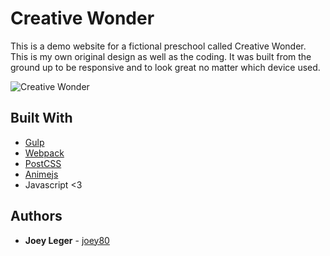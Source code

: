 # Creative Wonder

This is a demo website for a fictional preschool called Creative Wonder. This is my own original design as well as the coding. It was built from the ground up to be responsive and to look great no matter which device used.

![Creative Wonder](https://user-images.githubusercontent.com/3519112/34166506-18f05b0c-e4ad-11e7-965a-5c2411a6eaca.jpg)

## Built With

* [Gulp](https://gulpjs.com/)
* [Webpack](https://webpack.js.org/)
* [PostCSS](http://postcss.org/)
* [Animejs](http://animejs.com)
* Javascript <3

## Authors

* **Joey Leger** - [joey80](https://github.com/joey80)
